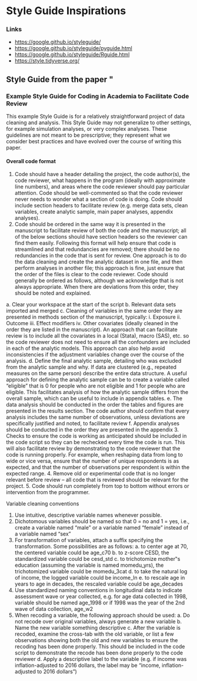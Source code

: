 # Style Guide Inspirations

### Links

* https://google.github.io/styleguide/
* https://google.github.io/styleguide/pyguide.html
* https://google.github.io/styleguide/Rguide.html
* https://style.tidyverse.org/


## Style Guide from the paper "

### Example Style Guide for Coding in Academia to Facilitate Code Review
This example Style Guide is for a relatively straightforward project of data cleaning and analysis. This
Style Guide may not generalize to other settings, for example simulation analyses, or very complex
analyses. These guidelines are not meant to be prescriptive; they represent what we consider best
practices and have evolved over the course of writing this paper.

#### Overall code format

 1. Code should have a header detailing the project, the code author(s), the code reviewer, what
happens in the program (ideally with approximate line numbers), and areas where the code
reviewer should pay particular attention. Code should be well-commented so that the code
reviewer never needs to wonder what a section of code is doing. Code should include section
headers to facilitate review (e.g. merge data sets, clean variables, create analytic sample, main
paper analyses, appendix analyses).
 2. Code should be ordered in the same way it is presented in the manuscript to facilitate review of
both the code and the manuscript; all of the below sections should have section headers so the
reviewer can find them easily. Following this format will help ensure that code is streamlined
and that redundancies are removed; there should be no redundancies in the code that is sent for
review. One approach is to do the data cleaning and create the analytic dataset in one file, and
then perform analyses in another file; this approach is fine, just ensure that the order of the files
is clear to the code reviewer. Code should generally be ordered as follows, although we
acknowledge that is not always appropriate. When there are deviations from this order, they
should be noted and explained.

  a. Clear your workspace at the start of the script
  b. Relevant data sets imported and merged
  c. Cleaning of variables in the same order they are presented in methods section of the manuscript, typically:
   i. Exposure
   ii. Outcome
   iii. Effect modifiers
   iv. Other covariates (ideally cleaned in the order they are listed in the manuscript).
An approach that can facilitate review is to include all the covariates in a local
(Stata), macro (SAS), etc. so the code reviewer does not need to ensure all the
confounders are included in each of the analytic models. This approach can also
help avoid inconsistencies if the adjustment variables change over the course of
the analysis.
  d. Define the final analytic sample, detailing who was excluded from the analytic sample
and why. If data are clustered (e.g., repeated measures on the same person) describe the
entire data structure. A useful approach for defining the analytic sample can be to create a
variable called “eligible” that is 0 for people who are not eligible and 1 for people who
are eligible. This facilitates analysis of how the analytic sample differs from the overall
sample, which can be useful to include in appendix tables.
  e. The data analysis should be conducted in the order the tables and figures are presented in
the results section. The code author should confirm that every analysis includes the same
number of observations, unless deviations are specifically justified and noted, to facilitate
review
  f. Appendix analyses should be conducted in the order they are presented in the appendix
 3. Checks to ensure the code is working as anticipated should be included in the code script so they
can be rechecked every time the code is run. This will also facilitate review by demonstrating to
the code reviewer that the code is running properly. For example, when reshaping data from long
to wide or vice versa, ensure that the number of unique respondents is as expected, and that the
number of observations per respondent is within the expected range.
 4. Remove old or experimental code that is no longer relevant before review – all code that is
reviewed should be relevant for the project.
 5. Code should run completely from top to bottom without errors or intervention from the
programmer.

Variable cleaning conventions

 1. Use intuitive, descriptive variable names whenever possible.
 2. Dichotomous variables should be named so that 0 = no and 1 = yes, i.e., create a variable named “male” or a variable named “female” instead of a variable named “sex”
 3. For transformation of variables, attach a suffix specifying the transformation. Some possibilities are as follows:
  a. to center age at 70, the centered variable could be age_c70
  b. to z-score CESD, the standardized variable could be cesd_std
  c. to trichotomize mother‟s education (assuming the variable is named momedu_yrs), the trichotomized variable could be momedu_3cat
  d. to take the natural log of income, the logged variable could be income_ln
  e. to rescale age in years to age in decades, the rescaled variable could be age_decades
 4. Use standardized naming conventions in longitudinal data to indicate assessment wave or year collected, e.g. for age data collected in 1998, variable should be named age_1998 or if 1998 was the year of the 2nd wave of data collection, age_w2
 5. When recoding a variable, the following approach should be used:
  a. Do not recode over original variables, always generate a new variable
  b. Name the new variable something descriptive
  c. After the variable is recoded, examine the cross-tab with the old variable, or list a few
observations showing both the old and new variables to ensure the recoding has been
done properly. This should be included in the code script to demonstrate the recode has
been done properly to the code reviewer
  d. Apply a descriptive label to the variable (e.g. if income was inflation-adjusted to 2016
dollars, the label may be “income, inflation-adjusted to 2016 dollars”)
